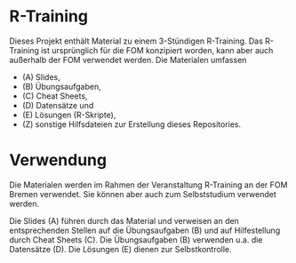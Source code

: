 # R-Training

Dieses Projekt enthält Material zu einem 3-Stündigen R-Training. Das R-Training ist ursprünglich für die FOM konzipiert worden, kann aber auch außerhalb der FOM verwendet werden. Die Materialen umfassen 

* (A) Slides,
* (B) Übungsaufgaben,
* (C) Cheat Sheets,
* (D) Datensätze und
* (E) Lösungen (R-Skripte),
* (Z) sonstige Hilfsdateien zur Erstellung dieses Repositories.

# Verwendung

Die Materialen werden im Rahmen der Veranstaltung R-Training an der FOM Bremen verwendet. Sie können aber auch zum Selbststudium verwendet werden. 

Die Slides (A) führen durch das Material und verweisen an den entsprechenden Stellen auf die Übungsaufgaben (B) und auf Hilfestellung durch Cheat Sheets (C). Die Übungsaufgaben (B) verwenden u.a. die Datensätze (D). Die Lösungen (E) dienen zur Selbstkontrolle.
